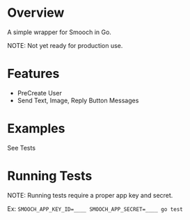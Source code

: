 # Overview

A simple wrapper for Smooch in Go.

NOTE: Not yet ready for production use.

# Features

- PreCreate User
- Send Text, Image, Reply Button Messages

# Examples

See Tests

# Running Tests

NOTE: Running tests require a proper app key and secret.

Ex: `SMOOCH_APP_KEY_ID=____ SMOOCH_APP_SECRET=____ go test`
